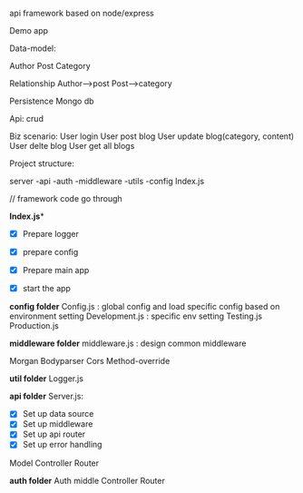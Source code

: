 api framework based on node/express




Demo app

Data-model:

Author
Post
Category

Relationship
Author—>post
Post—>category

Persistence
Mongo db

Api: crud

Biz scenario:
User login
User post blog
User update blog(category, content)
User delte blog
User get all blogs

Project structure:

server
	-api
         -auth
         -middleware
         -utils 
         -config
Index.js


// framework code go through

****Index.js***** 

- [x] Prepare logger
- [x] prepare config
- [x] Prepare main app
- [x] start the app


****config folder****
Config.js  :  global config and load specific config based on environment setting
Development.js : specific env setting
Testing.js
Production.js

****middleware folder****
middleware.js : design common middleware

Morgan
Bodyparser
Cors
Method-override

****util folder****
Logger.js


****api folder****
Server.js:  

- [x] Set up data source
- [x] Set up middleware
- [x] Set up api router
- [x] Set up error handling

Model
Controller
Router

****auth folder****
Auth middle
Controller
Router